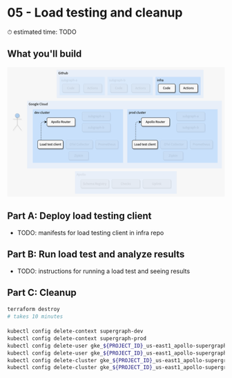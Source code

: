 # 05 - Load testing and cleanup

⏱ estimated time: TODO

## What you'll build

![Architecture diagram of the supergraph](diagram.png)

## Part A: Deploy load testing client

- TODO: manifests for load testing client in infra repo

## Part B: Run load test and analyze results

- TODO: instructions for running a load test and seeing results

## Part C: Cleanup

```sh
terraform destroy
# takes 10 minutes

kubectl config delete-context supergraph-dev
kubectl config delete-context supergraph-prod
kubectl config delete-user gke_${PROJECT_ID}_us-east1_apollo-supergraph-k8s-dev
kubectl config delete-user gke_${PROJECT_ID}_us-east1_apollo-supergraph-k8s-prod
kubectl config delete-cluster gke_${PROJECT_ID}_us-east1_apollo-supergraph-k8s-dev
kubectl config delete-cluster gke_${PROJECT_ID}_us-east1_apollo-supergraph-k8s-prod
```
